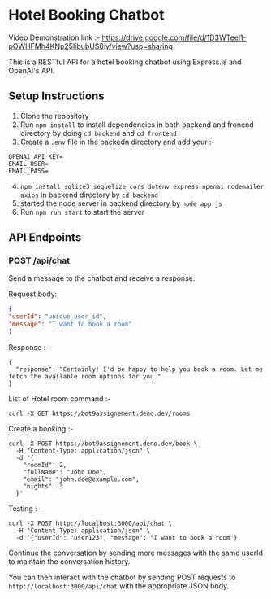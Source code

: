 # Hotel Booking Chatbot

Video Demonstration link :- https://drive.google.com/file/d/1D3WTeel1-pOWHFMh4KNp25IibubUS0iy/view?usp=sharing

This is a RESTful API for a hotel booking chatbot using Express.js and OpenAI's API.

## Setup Instructions

1. Clone the repository
2. Run `npm install` to install dependencies in both backend and fronend directory by doing `cd backend` and   `cd frontend`
3. Create a `.env` file in the backedn directory and add your :-
```
OPENAI_API_KEY=
EMAIL_USER=
EMAIL_PASS=
```
    
4. `npm install sqlite3 sequelize cors dotenv express openai nodemailer axios` in backend directory by `cd backend`
5. started the node server in backend directory by `node app.js`
6. Run `npm run start` to start the server

## API Endpoints

### POST /api/chat

Send a message to the chatbot and receive a response.

Request body:
```json :- 
{
"userId": "unique_user_id",
"message": "I want to book a room"
}  
```


Response :- 
``` 
{
  "response": "Certainly! I'd be happy to help you book a room. Let me fetch the available room options for you."
}
```


List of Hotel room command :-
```
curl -X GET https://bot9assignement.deno.dev/rooms

```

Create a booking :-

```
curl -X POST https://bot9assignement.deno.dev/book \
  -H "Content-Type: application/json" \
  -d '{
    "roomId": 2,
    "fullName": "John Doe",
    "email": "john.doe@example.com",
    "nights": 3
  }'

```

Testing :- 
```
curl -X POST http://localhost:3000/api/chat \
  -H "Content-Type: application/json" \
  -d '{"userId": "user123", "message": "I want to book a room"}'
```

Continue the conversation by sending more messages with the same userId to maintain the conversation history.

You can then interact with the chatbot by sending POST requests to `http://localhost:3000/api/chat` with the appropriate JSON body.


